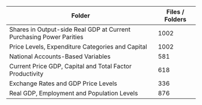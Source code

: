 | Folder                                                              |   Files / Folders |
|---------------------------------------------------------------------|-------------------|
| Shares in Output-side Real GDP at Current Purchasing Power Parities |              1002 |
| Price Levels, Expenditure Categories and Capital                    |              1002 |
| National Accounts-Based Variables                                   |               581 |
| Current Price GDP, Capital and Total Factor Productivity            |               618 |
| Exchange Rates and GDP Price Levels                                 |               336 |
| Real GDP, Employment and Population Levels                          |               876 |